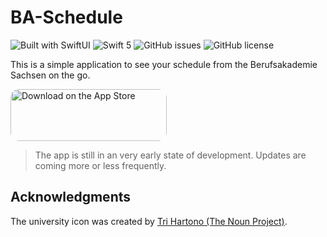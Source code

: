 # BA-Schedule

![Built with SwiftUI](https://img.shields.io/badge/built%20with-SwiftUI-orange)
![Swift 5](https://img.shields.io/badge/Swift-5-orange)
![GitHub issues](https://img.shields.io/github/issues/jns-rchtr/BA-schedule)
![GitHub license](https://img.shields.io/github/license/jns-rchtr/BA-schedule)

This is a simple application to see your schedule from the Berufsakademie Sachsen on the go. 

<a href="https://apps.apple.com/de/app/ba-schedule/id1562677951?itsct=apps_box_badge&amp;itscg=30200" style="display: inline-block; overflow: hidden; border-radius: 13px; width: 250px; height: 83px;"><img src="https://tools.applemediaservices.com/api/badges/download-on-the-app-store/black/en-us?size=250x83&amp;releaseDate=1651536000&h=673ea0a6fd24405ea930ee4dbe346572" alt="Download on the App Store" style="border-radius: 13px; width: 250px; height: 83px;"></a>

>The app is still in an very early state of development. Updates are coming more or less frequently.

## Acknowledgments

The university icon was created by [Tri Hartono (The Noun Project)](https://thenounproject.com/search/?q=university&i=3629446).
